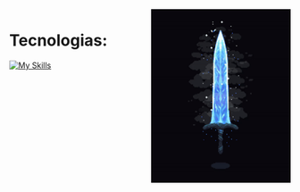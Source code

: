 <img margin-top="10px" align="right" width="250" src="https://github.com/FelipeCostaq/FelipeCostaq/blob/main/moonlight.gif?raw=true" alt="moonlight">


<h1>Tecnologias: </h1>

[![My Skills](https://skillicons.dev/icons?i=cs,dotnet,wasm,git,html,css)](https://skillicons.dev)




